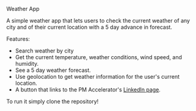 Weather App

A simple weather app that lets users to check the current weather of any city and of their current location with a 5 day advance in forecast.

Features:

- Search weather by city
- Get the current temperature, weather conditions, wind speed, and humidity.
- See a 5 day weather forecast.
- Use geolocation to get weather information for the user's current location.
- A button that links to the PM Accelerator's [LinkedIn page](https://www.linkedin.com/company/pm-accelerator).


To run it simply clone the repository!
